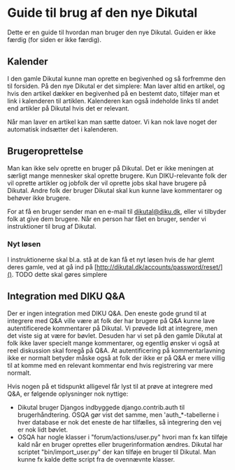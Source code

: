 # Guide til brug af den nye Dikutal

Dette er en guide til hvordan man bruger den nye Dikutal.  Guiden er ikke færdig
(for siden er ikke færdig).


## Kalender

I den gamle Dikutal kunne man oprette en begivenhed og så forfremme den til
forsiden.  På den nye Dikutal er det simplere: Man laver altid en artikel, og
hvis den artikel dækker en begivenhed på en bestemt dato, tilføjer man et link i
kalenderen til artiklen.  Kalenderen kan også indeholde links til andet end
artikler på Dikutal hvis det er relevant.

Når man laver en artikel kan man sætte datoer.  Vi kan nok lave noget der
automatisk indsætter det i kalenderen.


## Brugeroprettelse

Man kan ikke selv oprette en bruger på Dikutal.  Det er ikke meningen at særligt
mange mennesker skal oprette brugere.  Kun DIKU-relevante folk der vil oprette
artikler og jobfolk der vil oprette jobs skal have brugere på Dikutal.  Andre
folk der bruger Dikutal skal kun kunne lave kommentarer og behøver ikke brugere.

For at få en bruger sender man en e-mail til dikutal@diku.dk, eller vi tilbyder
folk at give dem brugere.  Når en person har fået en bruger, sender vi
instruktioner til brug af Dikutal.


### Nyt løsen

I instruktionerne skal bl.a. stå at de kan få et nyt løsen hvis de har glemt
deres gamle, ved at gå ind på
[http://dikutal.dk/accounts/password/reset/](). TODO dette skal gøres simplere


## Integration med DIKU Q&A

Der er ingen integration med DIKU Q&A.  Den eneste gode grund til at integrere
med Q&A ville være at folk der har brugere på Q&A kunne lave autentificerede
kommentarer på Dikutal.  Vi prøvede lidt at integrere, men det viste sig at være
for bøvlet.  Desuden har vi set på den gamle Dikutal at folk ikke laver specielt
mange kommentarer, og egentlig ønsker vi også at reel diskussion skal foregå på
Q&A.  At autentificering på kommentarlavning ikke er normalt betyder måske også at
folk der ikke er på Q&A er mere villig til at komme med en relevant kommentar
end hvis registrering var mere normalt.

Hvis nogen på et tidspunkt alligevel får lyst til at prøve at integrere med Q&A,
er følgende oplysninger nok nyttige:

* Dikutal bruger Djangos indbyggede django.contrib.auth til brugerhåndtering.
  OSQA gør vist det samme, men 'auth_*-tabellerne i hver database er nok det
  eneste de har tilfælles, så integrering den vej er nok lidt bøvlet.
* OSQA har nogle klasser i "forum/actions/user.py" hvori man fx kan tilføje kald
  når en bruger oprettes eller brugerinformation ændres.  Dikutal har scriptet
  "bin/import_user.py" der kan tilføje en bruger til Dikutal. Man kunne fx kalde
  dette script fra de ovennævnte klasser.
